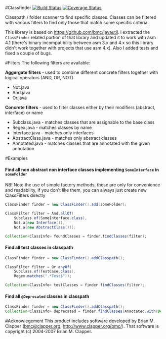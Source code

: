 #Classfinder
[![Build Status](https://travis-ci.org/poolik/classfinder.png?branch=master)](https://travis-ci.org/poolik/classfinder)
[![Coverage Status](https://coveralls.io/repos/poolik/classfinder/badge.png?branch=master)](https://coveralls.io/r/poolik/classfinder?branch=master)

Classpath / folder scanner to find specific classes. Classes can be filtered with various
filters to find only those that match some specific criteria.

This library is based on https://github.com/bmc/javautil.
I extracted the ```ClassFinder``` related portion of that library and updated
it to work with asm 4.1 (there's binary incompatibility between asm 3.x and 4.x
so this library didn't work together with projects that use asm 4.x). Also I added tests and fixed
a couple of bugs.

#Filters
The following filters are available:

**Aggergate filters** - used to combine different concrete filters together with logical operators (AND, OR, NOT)
* Not.java
* And.java
* Or.java

**Concrete filters** - used to filter classes either by their modifiers (abstract, interface) or name
* Subclass.java - matches classes that are assignable to the base class
* Regex.java - matches classes by name
* Interface.java - matches only interfaces
* AbstractClass.java - matches only abstract classes
* Annotated.java - matches classes that are annotated with the given annotation

#Examples
#### Find all non abstract non interface classes implementing ```SomeInterface``` in ```someFolder```

NB! Note the use of simple factory methods, these are only for convenience and readability,
if you don't like them, you can always just create new ClassFilters directly

```java
ClassFinder finder = new ClassFinder().add(someFolder);

ClassFilter filter = And.allOf(
    Subclass.of(SomeInterface.class),
    Not.a(new Interface()),
    Not.a(new AbstractClass()));

Collection<ClassInfo> foundClasses = finder.findClasses(filter);
```

#### Find all test classes in classpath

```java
ClassFinder finder = new ClassFinder().addClasspath();

ClassFilter filter = Or.anyOf(
    Subclass.of(TestCase.class),
    Regex.matches(".*Test$"));

Collection<ClassInfo> testClasses = finder.findClasses(filter);
```

#### Find all ```@Deprecated``` classes in classpath

```java
ClassFinder finder = new ClassFinder().addClasspath();
Collection<ClassInfo> deprecated = finder.findClasses(Annotated.with(Deprecated.class));
```

#Acknowlegement
This product includes software developed by Brian M. Clapper
(bmc@clapper.org, http://www.clapper.org/bmc/). That software is
copyright (c) 2004-2007 Brian M. Clapper.

